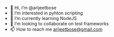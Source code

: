 - 👋 Hi, I’m @arijeetbose
- 👀 I’m interested in pyhton scripting
- 🌱 I’m currently learning NodeJS
- 💞️ I’m looking to collaborate on test frameworks
- 📫 How to reach me arijeetbose@gmail.com

<!---
arijeetbose/arijeetbose is a ✨ special ✨ repository because its `README.md` (this file) appears on your GitHub profile.
You can click the Preview link to take a look at your changes.
--->
